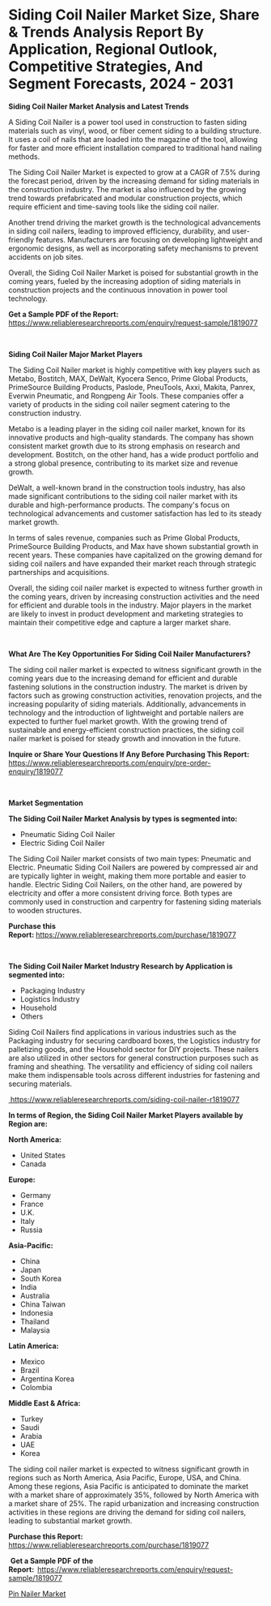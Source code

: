 <p><h1>Siding Coil Nailer Market Size, Share & Trends Analysis Report By Application, Regional Outlook, Competitive Strategies, And Segment Forecasts, 2024 - 2031</h1></p><p><strong>Siding Coil Nailer Market Analysis and Latest Trends</strong></p>
<p><p>A Siding Coil Nailer is a power tool used in construction to fasten siding materials such as vinyl, wood, or fiber cement siding to a building structure. It uses a coil of nails that are loaded into the magazine of the tool, allowing for faster and more efficient installation compared to traditional hand nailing methods.</p><p>The Siding Coil Nailer Market is expected to grow at a CAGR of 7.5% during the forecast period, driven by the increasing demand for siding materials in the construction industry. The market is also influenced by the growing trend towards prefabricated and modular construction projects, which require efficient and time-saving tools like the siding coil nailer.</p><p>Another trend driving the market growth is the technological advancements in siding coil nailers, leading to improved efficiency, durability, and user-friendly features. Manufacturers are focusing on developing lightweight and ergonomic designs, as well as incorporating safety mechanisms to prevent accidents on job sites.</p><p>Overall, the Siding Coil Nailer Market is poised for substantial growth in the coming years, fueled by the increasing adoption of siding materials in construction projects and the continuous innovation in power tool technology.</p></p>
<p><strong>Get a Sample PDF of the Report:&nbsp;</strong> <a href="https://www.reliableresearchreports.com/enquiry/request-sample/1819077">https://www.reliableresearchreports.com/enquiry/request-sample/1819077</a></p>
<p>&nbsp;</p>
<p><strong>Siding Coil Nailer Major Market Players</strong></p>
<p><p>The Siding Coil Nailer market is highly competitive with key players such as Metabo, Bostitch, MAX, DeWalt, Kyocera Senco, Prime Global Products, PrimeSource Building Products, Paslode, PneuTools, Axxi, Makita, Panrex, Everwin Pneumatic, and Rongpeng Air Tools. These companies offer a variety of products in the siding coil nailer segment catering to the construction industry.</p><p>Metabo is a leading player in the siding coil nailer market, known for its innovative products and high-quality standards. The company has shown consistent market growth due to its strong emphasis on research and development. Bostitch, on the other hand, has a wide product portfolio and a strong global presence, contributing to its market size and revenue growth.</p><p>DeWalt, a well-known brand in the construction tools industry, has also made significant contributions to the siding coil nailer market with its durable and high-performance products. The company's focus on technological advancements and customer satisfaction has led to its steady market growth.</p><p>In terms of sales revenue, companies such as Prime Global Products, PrimeSource Building Products, and Max have shown substantial growth in recent years. These companies have capitalized on the growing demand for siding coil nailers and have expanded their market reach through strategic partnerships and acquisitions.</p><p>Overall, the siding coil nailer market is expected to witness further growth in the coming years, driven by increasing construction activities and the need for efficient and durable tools in the industry. Major players in the market are likely to invest in product development and marketing strategies to maintain their competitive edge and capture a larger market share.</p></p>
<p>&nbsp;</p>
<p><strong>What Are The Key Opportunities For Siding Coil Nailer Manufacturers?</strong></p>
<p><p>The siding coil nailer market is expected to witness significant growth in the coming years due to the increasing demand for efficient and durable fastening solutions in the construction industry. The market is driven by factors such as growing construction activities, renovation projects, and the increasing popularity of siding materials. Additionally, advancements in technology and the introduction of lightweight and portable nailers are expected to further fuel market growth. With the growing trend of sustainable and energy-efficient construction practices, the siding coil nailer market is poised for steady growth and innovation in the future.</p></p>
<p><strong>Inquire or Share Your Questions If Any Before Purchasing This Report:</strong> <a href="https://www.reliableresearchreports.com/enquiry/pre-order-enquiry/1819077">https://www.reliableresearchreports.com/enquiry/pre-order-enquiry/1819077</a></p>
<p>&nbsp;</p>
<p><strong>Market Segmentation</strong></p>
<p><strong>The Siding Coil Nailer Market Analysis by types is segmented into:</strong></p>
<p><ul><li>Pneumatic Siding Coil Nailer</li><li>Electric Siding Coil Nailer</li></ul></p>
<p><p>The Siding Coil Nailer market consists of two main types: Pneumatic and Electric. Pneumatic Siding Coil Nailers are powered by compressed air and are typically lighter in weight, making them more portable and easier to handle. Electric Siding Coil Nailers, on the other hand, are powered by electricity and offer a more consistent driving force. Both types are commonly used in construction and carpentry for fastening siding materials to wooden structures.</p></p>
<p><strong>Purchase this Report:&nbsp;</strong><a href="https://www.reliableresearchreports.com/purchase/1819077">https://www.reliableresearchreports.com/purchase/1819077</a></p>
<p>&nbsp;</p>
<p><strong>The Siding Coil Nailer Market Industry Research by Application is segmented into:</strong></p>
<p><ul><li>Packaging Industry</li><li>Logistics Industry</li><li>Household</li><li>Others</li></ul></p>
<p><p>Siding Coil Nailers find applications in various industries such as the Packaging industry for securing cardboard boxes, the Logistics industry for palletizing goods, and the Household sector for DIY projects. These nailers are also utilized in other sectors for general construction purposes such as framing and sheathing. The versatility and efficiency of siding coil nailers make them indispensable tools across different industries for fastening and securing materials.</p></p>
<p><a href="https://www.reliableresearchreports.com/siding-coil-nailer-r1819077">&nbsp;https://www.reliableresearchreports.com/siding-coil-nailer-r1819077</a></p>
<p><strong>In terms of Region, the Siding Coil Nailer Market Players available by Region are:</strong></p>
<p>
    <p> <strong> North America: </strong>
        <ul>
            <li>United States</li>
            <li>Canada</li>
        </ul>
        </p> 
    <p> <strong> Europe: </strong>
        <ul>
            <li>Germany</li>
            <li>France</li>
            <li>U.K.</li>
            <li>Italy</li>
            <li>Russia</li>
        </ul>
        </p> 
    <p> <strong> Asia-Pacific: </strong>
        <ul>
            <li>China</li>
            <li>Japan</li>
            <li>South Korea</li>
            <li>India</li>
            <li>Australia</li>
            <li>China Taiwan</li>
            <li>Indonesia</li>
            <li>Thailand</li>
            <li>Malaysia</li>
        </ul>
        </p> 
    <p> <strong> Latin America: </strong>
        <ul>
            <li>Mexico</li>
            <li>Brazil</li>
            <li>Argentina Korea</li>
            <li>Colombia</li>
        </ul>
        </p> 
    <p> <strong> Middle East & Africa: </strong>
        <ul>
            <li>Turkey</li>
            <li>Saudi</li>
            <li>Arabia</li>
            <li>UAE</li>
            <li>Korea</li>
        </ul>
    </p>
    </p>
<p><p>The siding coil nailer market is expected to witness significant growth in regions such as North America, Asia Pacific, Europe, USA, and China. Among these regions, Asia Pacific is anticipated to dominate the market with a market share of approximately 35%, followed by North America with a market share of 25%. The rapid urbanization and increasing construction activities in these regions are driving the demand for siding coil nailers, leading to substantial market growth.</p></p>
<p><strong>Purchase this Report: </strong><a href="https://www.reliableresearchreports.com/purchase/1819077">https://www.reliableresearchreports.com/purchase/1819077</a></p>
<p>&nbsp;<strong>Get a Sample PDF of the Report:&nbsp;&nbsp;</strong><a href="https://www.reliableresearchreports.com/enquiry/request-sample/1819077">https://www.reliableresearchreports.com/enquiry/request-sample/1819077</a></p>
<p><strong></strong></p>
<p><p><a href="https://github.com/NorbertYates/Market-Research-Report-List-4/blob/main/pin-nailer-market.md">Pin Nailer Market</a></p></p>